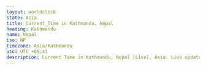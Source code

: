 ```yaml
---
layout: worldclock
state: Asia
title: Current Time in Kathmandu, Nepal
heading: Kathmandu
name: Nepal
iso: NP
timezone: Asia/Kathmandu
utc: UTC +05:41
description: Current Time in Kathmandu, Nepal [Live], Asia. Live update now time in Kathmandu, timezone Asia/Kathmandu, UTC +05:41, Country ISO code & Current Local Time.
---
```


